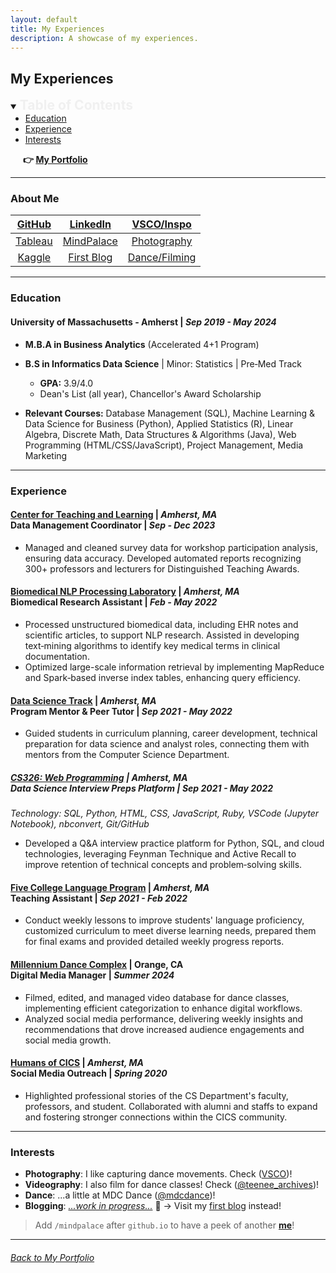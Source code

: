 ```yaml
---
layout: default
title: My Experiences
description: A showcase of my experiences.
---
```


## My Experiences

<details open>
  <summary><span style="font-size: 1.5em; font-weight: bold; color: #f0f0f0">Table of Contents</span></summary>
  <ul style="margin: 0;">
    <!-- <li><a href="#about-me">About Me</a></li> -->
    <li><a href="#education">Education</a></li>
    <li><a href="#experience">Experience</a></li>
    <li><a href="#interests">Interests</a></li>
  </ul>
  <p style="font-weight: bold; margin-left: 20px;"> 👉 <a href="./"> My Portfolio</a></p>
</details>

* * *

### About Me   

| [GitHub][gh-repos] | [LinkedIn][linkedin]     | [VSCO/Inspo][vsco]     |
|:------------------:|:------------------------:|:----------------------:|
| [Tableau][tableau] | [MindPalace][mindpalace] | [Photography][ins]     |
| [Kaggle][kaggle]   | [First Blog][blog]       | [Dance/Filming][reels] |

[gh-repos]: https://github.com/khoapham1002?tab=repositories
[tableau]: https://public.tableau.com/app/profile/kdpham.umass/vizzes
[kaggle]: https://www.kaggle.com/teenee3051
[linkedin]: https://www.linkedin.com/in/kdpham1002/
[mindpalace]: https://khoapham1002.github.io/mindpalace/categories/
[blog]: https://isenbergmarketing.wordpress.com/2023/06/12/netflix-and-learn/?fbclid=IwZXh0bgNhZW0CMTEAAR1hEqlSY2sZx2p6ysM-EFkoQkFC4r9FBFxAKLc-z-wHuv3fW_YzuziMpSc_aem_v81C0HMR5vpAzpT02UQxqA
[vsco]: https://vsco.co/teenee3051/gallery
[ins]: https://www.instagram.com/teenee_archives/
[reels]: https://www.instagram.com/teenee_archives/reels/

* * *

### Education   
#### **University of Massachusetts - Amherst** \| _Sep 2019 - May 2024_  
- **M.B.A in Business Analytics** (Accelerated 4+1 Program)
- **B.S in Informatics Data Science** \| Minor: Statistics \| Pre&#8209;Med Track
  - **GPA:** 3.9/4.0
  - Dean's List (all year), Chancellor's Award Scholarship

- **Relevant Courses:** Database Management (SQL), Machine Learning & Data Science for Business (Python), Applied Statistics (R), Linear Algebra, Discrete Math, Data Structures & Algorithms (Java), Web Programming (HTML/CSS/JavaScript), Project Management, Media Marketing

* * *

### Experience

#### **[Center for Teaching and Learning](https://www.umass.edu/ctl/grants-awards)** \| _Amherst, MA_ <br> **Data Management Coordinator** \| _Sep - Dec 2023_
- Managed and cleaned survey data for workshop participation analysis, ensuring data accuracy. Developed automated reports recognizing 300+ professors and lecturers for Distinguished Teaching Awards.


#### **[Biomedical NLP Processing Laboratory](https://www.cics.umass.edu/organizations/biomedical-informatics-nlp-lab)** \| _Amherst, MA_ <br> **Biomedical Research Assistant** \| _Feb - May 2022_
- Processed unstructured biomedical data, including EHR notes and scientific articles, to support NLP research. Assisted in developing text&#8209;mining algorithms to identify key medical terms in clinical documentation.
- Optimized large-scale information retrieval by implementing MapReduce and Spark&#8209;based inverse index tables, enhancing query efficiency.


#### **[Data Science Track](https://www.cics.umass.edu/advising/undergraduate-advising/undergraduate-peer-advising)** \| _Amherst, MA_ <br> **Program Mentor & Peer Tutor** \| _Sep 2021 - May 2022_
- Guided students in curriculum planning, career development, technical preparation for data science and analyst roles, connecting them with mentors from the Computer Science Department.

##### **[CS326: Web Programming](https://github.com/khoapham1002/Data-Science-Interview-Preps-Platform)** \| _Amherst, MA_ <br> **Data Science Interview Preps Platform** \| _Sep 2021 - May 2022_   
*Technology: SQL, Python, HTML, CSS, JavaScript, Ruby, VSCode (Jupyter Notebook), nbconvert, Git/GitHub*   
- Developed a Q&A interview practice platform for Python, SQL, and cloud technologies, leveraging Feynman Technique and Active Recall to improve retention of technical concepts and problem&#8209;solving skills.


#### **[Five College Language Program](https://www.fivecolleges.edu/languages)** \| _Amherst, MA_ <br> **Teaching Assistant** \| _Sep 2021 - Feb 2022_  
- Conduct weekly lessons to improve students' language proficiency, customized curriculum to meet diverse learning needs, prepared them for final exams and provided detailed weekly progress reports.


#### **[Millennium Dance Complex](https://www.instagram.com/mdcdance/)** \| Orange, CA <br> **Digital Media Manager** \| _Summer 2024_  
- Filmed, edited, and managed video database for dance classes, implementing efficient categorization to enhance digital workflows.
- Analyzed social media performance, delivering weekly insights and recommendations that drove increased audience engagements and social media growth.


#### **[Humans of CICS](https://www.instagram.com/humansofcics/)** \| _Amherst, MA_ <br> **Social Media Outreach** \| _Spring 2020_  
- Highlighted professional stories of the CS Department's faculty, professors, and student. Collaborated with alumni and staffs to expand and fostering stronger connections within the CICS community.

* * *

### Interests   
- **Photography**: I like capturing dance movements. Check ([VSCO][vsco])!
- **Videography**: I also film for dance classes! Check ([@teenee_archives][dance])!
- **Dance**: ...a little at MDC Dance ([@mdcdance][mdcdance])!
- **Blogging**: *[...work in progress...][blog]* 🤧 -> Visit my [first blog][isenberg] instead!

> Add `/mindpalace` after `github.io` to have a peek of another **[me][mindpalace]**!

[vsco]: https://vsco.co/teenee3051/gallery
[dance]: https://www.instagram.com/teenee_archives/reels/
[mdcdance]: https://www.instagram.com/mdcdance/
[blog]: https://khoapham1002.github.io/mindpalace/categories/
[isenberg]: https://isenbergmarketing.wordpress.com/2023/06/12/netflix-and-learn/?fbclid=IwZXh0bgNhZW0CMTEAAR1hEqlSY2sZx2p6ysM-EFkoQkFC4r9FBFxAKLc-z-wHuv3fW_YzuziMpSc_aem_v81C0HMR5vpAzpT02UQxqA
[mindpalace]: https://khoapham1002.github.io/mindpalace/

* * *

###### [Back to My Portfolio](./)
